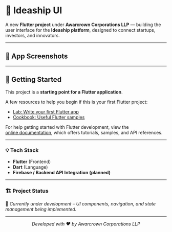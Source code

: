 # 🚀 Ideaship UI  

A new **Flutter project** under **Awarcrown Corporations LLP** — building the user interface for the **Ideaship platform**, designed to connect startups, investors, and innovators.  

---

## 📱 App Screenshots  

<!-- <p align="center">
  <img src="ideaship_images/1.jpg" alt="Screenshot 1" width="280"/>
  <img src="ideaship_images/2.jpg" alt="Screenshot 2" width="280"/>
  <img src="ideaship_images/3.jpg" alt="Screenshot 3" width="280"/>
  <img src="ideaship_images/4.jpg" alt="Screenshot 4" width="280"/>
  <img src="ideaship_images/5.jpg" alt="Screenshot 5" width="280"/>
  <img src="ideaship_images/6.jpg" alt="Screenshot 6" width="280"/>
  <img src="ideaship_images/7.jpg" alt="Screenshot 7" width="280"/>
  <img src="ideaship_images/8.jpg" alt="Screenshot 8" width="280"/>
  <img src="ideaship_images/9.jpg" alt="Screenshot 9" width="280"/>
   <img src="ideaship_images/10.jpg" alt="Screenshot 10" width="280"/>
</p> -->

---

## 🧩 Getting Started  

This project is a **starting point for a Flutter application**.

A few resources to help you begin if this is your first Flutter project:

- [Lab: Write your first Flutter app](https://docs.flutter.dev/get-started/codelab)  
- [Cookbook: Useful Flutter samples](https://docs.flutter.dev/cookbook)  

For help getting started with Flutter development, view the  
[online documentation](https://docs.flutter.dev/), which offers tutorials, samples, and API references.

---

### 💡 Tech Stack  
- **Flutter** (Frontend)  
- **Dart** (Language)  
- **Firebase / Backend API Integration (planned)**  

---

### 🏗️ Project Status  
🧪 *Currently under development – UI components, navigation, and state management being implemented.*

---

<p align="center">
  <em>Developed with ❤️ by Awarcrown Corporations LLP</em>
</p>
